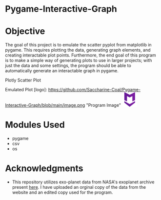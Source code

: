 # Pygame-Interactive-Graph

# Objective
The goal of this project is to emulate the scatter pyplot from matplotlib in pygame. This requires plotting the data, generating graph elements, and creating interactable plot points. Furthermore, the end goal of this program is to make a simple way of generating plots to use in larger projects; with just the data and some settings, the program should be able to automatically generate an interactable graph in pygame.

Plotly Scatter Plot

Emulated Plot
[logo]: https://github.com/Saccharine-Coal/Pygame-Interactive-Graph/blob/main/image.png "Program Image"
![alt text](https://github.com/adam-p/markdown-here/raw/master/src/common/images/icon48.png "Logo Title Text 1")

# Modules Used
- pygame
- csv
- os

# Acknowledgments
- This repository utilizes exo-planet data from NASA's exoplanet archive present [here](https://exoplanetarchive.ipac.caltech.edu/). I have uploaded an orginal copy of the data from the website and an edited copy used for the program.
